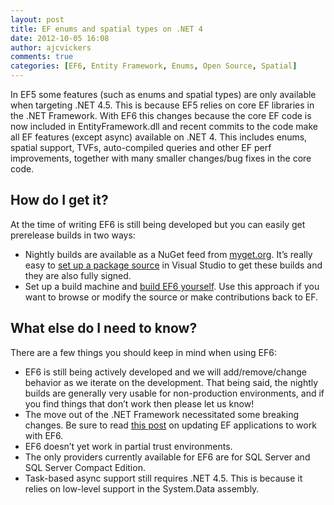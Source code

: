```yaml
---
layout: post
title: EF enums and spatial types on .NET 4
date: 2012-10-05 16:08
author: ajcvickers
comments: true
categories: [EF6, Entity Framework, Enums, Open Source, Spatial]
---
```

In EF5 some features (such as enums and spatial types) are only available when targeting .NET 4.5. This is because EF5 relies on core EF libraries in the .NET Framework. With EF6 this changes because the core EF code is now included in EntityFramework.dll and recent commits to the code make all EF features (except async) available on .NET 4. This includes enums, spatial support, TVFs, auto-compiled queries and other EF perf improvements, together with many smaller changes/bug fixes in the core code.
<h2>How do I get it?</h2>
At the time of writing EF6 is still being developed but you can easily get prerelease builds in two ways:
<ul>
	<li>Nightly builds are available as a NuGet feed from <a href="http://www.myget.org/gallery/aspnetwebstacknightly">myget.org</a>. It’s really easy to <a href="http://entityframework.codeplex.com/wikipage?title=Nightly%20Builds">set up a package source</a> in Visual Studio to get these builds and they are also fully signed.</li>
	<li>Set up a build machine and <a href="http://entityframework.codeplex.com/">build EF6 yourself</a>. Use this approach if you want to browse or modify the source or make contributions back to EF.</li>
</ul>
<h2>What else do I need to know?</h2>
There are a few things you should keep in mind when using EF6:
<ul>
	<li>EF6 is still being actively developed and we will add/remove/change behavior as we iterate on the development. That being said, the nightly builds are generally very usable for non-production environments, and if you find things that don’t work then please let us know!</li>
	<li>The move out of the .NET Framework necessitated some breaking changes. Be sure to read <a href="http://entityframework.codeplex.com/wikipage?title=Updating%20Applications%20to%20use%20EF6">this post</a> on updating EF applications to work with EF6.</li>
	<li>EF6 doesn’t yet work in partial trust environments.</li>
	<li>The only providers currently available for EF6 are for SQL Server and SQL Server Compact Edition.</li>
	<li>Task-based async support still requires .NET 4.5. This is because it relies on low-level support in the System.Data assembly.</li>
</ul>
